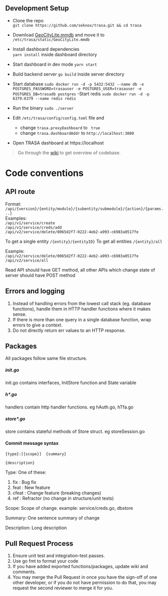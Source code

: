 ## Development Setup

- Clone the repo  
 `git clone https://github.com/seknox/trasa.git && cd trasa`
- Download [GeoCityLite.mmdb](https://github.com/seknox/trasa/raw/master/build/etc/trasa/static/GeoLite2-City.mmdb) and move it to `/etc/trasa/static/GeoCityLite.mmdb`
- Install dashboard dependencies   
`yarn install` inside dashboard directory
- Start dashboard in dev mode
`yarn start`
- Build backend server
`go build` inside server directory
- Start database
`sudo docker run -d -p 5432:5432 --name db -e POSTGRES_PASSWORD=trasauser -e POSTGRES_USER=trasauser -e POSTGRES_DB=trasadb postgres`
-Start redis
`sudo docker run -d -p 6379:6379 --name redis redis`
- Run the binary
`sudo ./server`

- Edit `/etc/trasa/config/config.toml` file and   
    - change `trasa.proxyDashboard` to ` true`
    - change `trasa.dashboardAddr` to `http://localhost:3000`
- Open TRASA dashboard at https://localhost

> Go through the [wiki](https://github.com/seknox/trasa/wiki) to get overview of codebase. 


# Code conventions 


## API route
Format: `/api/{version}/{entity/module}/{subentity/submodule}/{action}/{params...}`  
Examples:   
`/api/v1/service/create`  
`/api/v1/service/creds/add`  
`/api/v2/service/delete/0065d2f7-0222-4eb2-a993-c6983a0517fe`

To get a single entity `/{entity}/{entityID}`
To get all entities `/{entity}/all`

Example:  
`/api/v2/service/delete/0065d2f7-0222-4eb2-a993-c6983a0517fe`  
`/api/v2/service/all`


Read API should have GET method, all other APIs which change state of server should have POST method



## Errors and logging
1. Instead of handling errors from the lowest call stack (eg. database functions), handle them in HTTP handler functions where it makes sense.
2. If there is more than one query in a single database function, wrap errors to give a context.
3. Do not directly return err values to an HTTP response.


## Packages
All packages follow same file structure.
##### init.go
init.go contains interfaces, InitStore function and State variable
##### h*.go
handlers contain http handler functions. eg hAuth.go, hTfa.go
##### store*.go
store contains stateful methods of Store struct. eg storeSession.go




#### Commit message syntax
```
{type}:[{scope}]  {summary}    

{description}
```

Type: One of these:  
1. fix : Bug fix
2. feat : New feature 
2. cfeat : Change feature (breaking changes)
3. ref : Refractor (no change in structure/unit tests)

Scope: Scope of change. example: service/creds.go, dbstore

Summary: One sentence summary of change  

Description: Long description    



## Pull Request Process

1. Ensure unit test and integration-test passes.
2. Use go fmt to format your code
2. If you have added exported functions/packages, update wiki and comments.
4. You may merge the Pull Request in once you have the sign-off of one other developer, or if you 
   do not have permission to do that, you may request the second reviewer to merge it for you.

